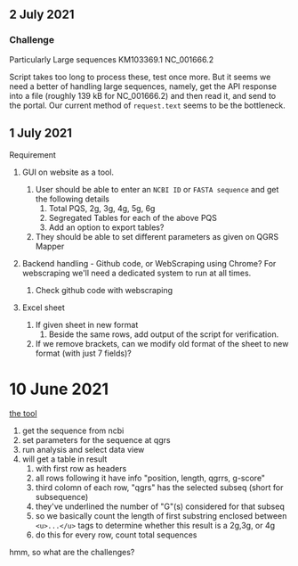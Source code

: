 ## 2 July  2021

### Challenge
Particularly Large sequences
		KM103369.1
		NC_001666.2

Script takes too long to process these, test once more. But it seems we need a better of handling large sequences, namely, get the API response into a file (roughly 139 kB for NC_001666.2) and then read it, and send to the portal. Our current method of `request.text` seems to be the bottleneck.


## 1 July 2021

Requirement

1. GUI on website as a tool.
	1. User should be able to enter an `NCBI ID` or `FASTA sequence` and get the following details
		1. Total PQS, 2g, 3g, 4g, 5g, 6g
		2. Segregated Tables for each of the above PQS
		3. Add an option to export tables?
	2. They should be able to set different parameters as given on QGRS Mapper
	
2. Backend handling - Github code, or WebScraping using Chrome? For webscraping we'll need a dedicated system to run at all times.
	1. Check github code with webscraping 
	

3. Excel sheet
	1. If given sheet in new format
		1. Beside the same rows, add output of the script for verification.
	2. If we remove brackets, can we modify old format of the sheet to new format  (with just 7 fields)?



# 10 June 2021
<!-- we can do this  -->

[the tool](https://bioinformatics.ramapo.edu/QGRS/analyze.php)

1. get the sequence from ncbi
2. set parameters for the sequence at qgrs
3. run analysis and select data view
4. will get a table in result 
   1. with first row as headers
   2. all rows following it have info "position, length, qgrrs, g-score"
   3. third colomn of each row, "qgrs" has the selected subseq (short for subsequence)
   4. they've underlined the number of "G"(s) considered for that subseq
   5. so we basically count the length of first substring enclosed between `<u>...</u>` tags to determine whether this result is a 2g,3g, or 4g
   6. do this for every row, count total sequences


hmm, so what are the challenges?
